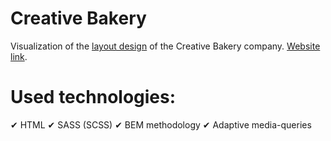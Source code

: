 # Creative Bakery
Visualization of the [layout design](https://www.figma.com/file/nHz8bflIwJaWP3P99vKTH5/miami_home_new?node-id=16033%3A3) of the Creative Bakery company.
  [Website link](https://tarasholiuk.github.io/Creative_Bakery/).

  # Used technologies:
  ✔ HTML
  ✔ SASS (SCSS)
  ✔ BEM methodology
  ✔ Adaptive media-queries

